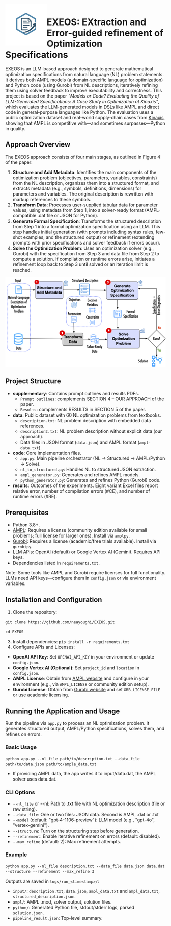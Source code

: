 <img src="images/logo.png" alt="EXEOS Logo" width="130" align="left" />

# EXEOS: EXtraction and Error-guided refinement of Optimization Specifications

EXEOS is an LLM-based approach designed to generate mathematical optimization specifications from natural language (NL) problem statements. It derives both AMPL models (a domain-specific language for optimization) and Python code (using Gurobi) from NL descriptions, iteratively refining them using solver feedback to improve executability and correctness. This project is based on the paper *"Models or Code? Evaluating the Quality of LLM-Generated Specifications: A Case Study in Optimization at Kinaxis"*, which evaluates the LLM-generated models in DSLs like AMPL and direct code in general-purpose languages like Python. The evaluation uses a public optimization dataset and real-world supply-chain cases from [Kinaxis](https://www.kinaxis.com), showing that AMPL is competitive with—and sometimes surpasses—Python in quality.


## Approach Overview
The EXEOS approach consists of four main stages, as outlined in Figure 4 of the paper:
1. **Structure and Add Metadata**: Identifies the main components of the optimization problem (objectives, parameters, variables, constraints) from the NL description, organizes them into a structured format, and extracts metadata (e.g., symbols, definitions, dimensions) for parameters and variables. The original description is rewritten with markup references to these symbols.
2. **Transform Data**: Processes user-supplied tabular data for parameter values, using metadata from Step 1, into a solver-ready format (AMPL-compatible .dat file or JSON for Python).
3. **Generate Formal Specification**: Transforms the structured description from Step 1 into a formal optimization specification using an LLM. This step handles initial generation (with prompts including syntax rules, few-shot examples, and the structured output) or refinement (extending prompts with prior specifications and solver feedback if errors occur).
4. **Solve the Optimization Problem**: Uses an optimization solver (e.g., Gurobi) with the specification from Step 3 and data file from Step 2 to compute a solution. If compilation or runtime errors arise, initiates a refinement loop back to Step 3 until solved or an iteration limit is reached.
   
![Approach Figure](images/approach.png)

## Project Structure

- **supplementary**: Contains prompt outlines and results PDFs.
  - `Prompt outlines`: complements SECTION 4 – OUR APPROACH of the paper.
  - `Results`: complements RESULTS in SECTION 5 of the paper.
- **data**: Public dataset with 60 NL optimization problems from textbooks.
  - `description.txt`: NL problem description with embedded data references.
  - `description2.txt`: NL problem description without explicit data (our approach).
  - Data files in JSON format (`data.json`) and AMPL format (`ampl-data.txt`).
- **code**: Core implementation files.
  - `app.py`: Main pipeline orchestrator (NL → Structured → AMPL/Python → Solve).
  - `nl_to_structured.py`: Handles NL to structured JSON extraction.
  - `ampl_generator.py`: Generates and refines AMPL models.
  - `python_generator.py`: Generates and refines Python (Gurobi) code.
- **results**: Outcomes of the experiments. Eight variant Excel files report relative error, number of compilation errors (#CE), and number of runtime errors (#RE).


## Prerequisites
- Python 3.8+.
- [AMPL](https://ampl.com/): Requires a license (community edition available for small problems; full license for larger ones). Install via `amplpy`.
- [Gurobi](https://www.gurobi.com/): Requires a license (academic/free trials available). Install via `gurobipy`.
- LLM APIs: OpenAI (default) or Google Vertex AI (Gemini). Requires API keys.
- Dependencies listed in `requirements.txt`.

Note: Some tools like AMPL and Gurobi require licenses for full functionality. LLMs need API keys—configure them in `config.json` or via environment variables.

## Installation and Configuration

1. Clone the repository:
   
`git clone https://github.com/neayoughi/EXEOS.git`

`cd EXEOS`

3. Install dependencies: `pip install -r requirements.txt`
4. Configure APIs and Licenses:
- **OpenAI API Key**: Set `OPENAI_API_KEY` in your environment or update `config.json`.
- **Google Vertex AI (Optional)**: Set `project_id` and `location` in `config.json`.
- **AMPL License**: Obtain from [AMPL website](https://ampl.com/) and configure in your environment (e.g., via `AMPL_LICENSE` or community edition setup).
- **Gurobi License**: Obtain from [Gurobi website](https://www.gurobi.com/) and set `GRB_LICENSE_FILE` or use academic licensing.
  
## Running the Application and Usage

Run the pipeline via `app.py` to process an NL optimization problem. It generates structured output, AMPL/Python specifications, solves them, and refines on errors.

### Basic Usage
`python app.py --nl_file path/to/description.txt --data_file path/to/data.json path/to/ample_data.txt `
- If providing AMPL data, the app writes it to input/data.dat, the AMPL solver uses data.dat.

### CLI Options
- `--nl_file` or --nl: Path to .txt file with NL optimization description (file or raw string).
- `--data_file`: One or two files: JSON data. Second is AMPL .dat or .txt
- `--model` (default: "gpt-4-1106-preview"): LLM model (e.g., "gpt-4o", "vertex-gemini").
- `--structure`: Turn on the structuring step before generation. 
- `--refinement`: Enable iterative refinement on errors (default: disabled).
- `--max_refine` (default: 2): Max refinement attempts.

### Example
`python app.py --nl_file description.txt --data_file data.json data.dat --structure --refinement --max_refine 3`

 Outputs are saved in `logs/run_<timestamp>/`:
 
 - `input/`: `description.txt`, `data.json`, `ampl_data.txt` and `ampl_data.txt`, `structured_description.json`.
 - `ampl/`: AMPL .mod, solver output, solution files.
 - `python/`: Generated Python file, stdout/stderr logs, parsed `solution.json`.
 - `pipeline_result.json`: Top-level summary.





